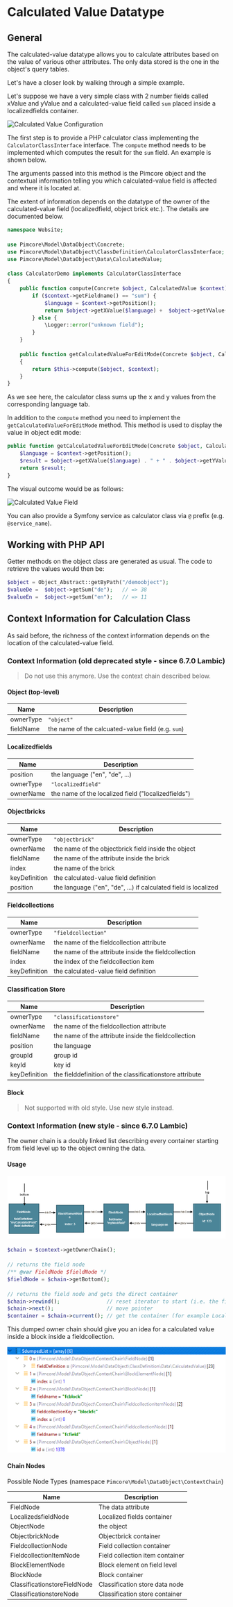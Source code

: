 # Calculated Value Datatype


## General

The calculated-value datatype allows you to calculate attributes based on the value of various other attributes. 
The only data stored is the one in the object's query tables.

Let's have a closer look by walking through a simple example.

Let's suppose we have a very simple class with 2 number fields called xValue and yValue and a calculated-value field 
called `sum` placed inside a localizedfields container.

![Calculated Value Configuration](../../../img/classes-datatypes-calculated.png)


The first step is to provide a PHP calculator class implementing the `CalculatorClassInterface` interface. The `compute` method needs to be implemented which computes the result for the `sum` field. An example is shown below.

The arguments passed into this method is the Pimcore object and the contextual information telling you which 
calculated-value field is affected and where it is located at.

The extent of information depends on the datatype of the owner of the calculated-value field 
(localizedfield, object brick etc.). The details are documented below.

```php
namespace Website;
 
use Pimcore\Model\DataObject\Concrete;
use Pimcore\Model\DataObject\ClassDefinition\CalculatorClassInterface;
use Pimcore\Model\DataObject\Data\CalculatedValue;
 
class CalculatorDemo implements CalculatorClassInterface
{
    public function compute(Concrete $object, CalculatedValue $context):string {
        if ($context->getFieldname() == "sum") {
            $language = $context->getPosition();
            return $object->getXValue($language) +  $object->getYValue($language);
        } else {
            \Logger::error("unknown field");
        }
    }

    public function getCalculatedValueForEditMode(Concrete $object, CalculatedValue $context): string
    {
        return $this->compute($object, $context);
    }
} 
```

As we see here, the calculator class sums up the x and y values from the corresponding language tab.

In addition to the `compute` method you need to implement the `getCalculatedValueForEditMode` method. This method is used to display the value in object edit mode:
```php
public function getCalculatedValueForEditMode(Concrete $object, CalculatedValue $context): string {
    $language = $context->getPosition();
    $result = $object->getXValue($language) . " + " . $object->getYValue($language) . " = " . $this->compute($object, $context);
    return $result;
}
```

The visual outcome would be as follows: 

![Calculated Value Field](../../../img/classes-datatypes-calculated-field.png)

You can also provide a Symfony service as calculator class via `@` prefix (e.g. `@service_name`).


## Working with PHP API

Getter methods on the object class are generated as usual. The code to retrieve the values would then be: 
```php
$object = Object_Abstract::getByPath("/demoobject");
$valueDe =  $object->getSum("de");   // => 38
$valueEn =  $object->getSum("en");   // => 11
```

## Context Information for Calculation Class
As said before, the richness of the context information depends on the location of the calculated-value field.

### Context Information (old deprecated style - since 6.7.0 Lambic)

> Do not use this anymore. Use the context chain described below.

#### Object (top-level)

| Name      | Description                                        |
|-----------|----------------------------------------------------|
| ownerType | `"object"`                                         |
| fieldName | the name of the calcuated-value field (e.g. `sum`) |


#### Localizedfields

| Name      | Description                                         |
|-----------|-----------------------------------------------------|
| position  | the language ("en", "de", ...)                      |
| ownerType | `"localizedfield"`                                  |
| ownerName | the name of the localized field ("localizedfields") |


#### Objectbricks

| Name          | Description                                                     |
|---------------|-----------------------------------------------------------------|
| ownerType     | `"objectbrick"`                                                 |
| ownerName     | the name of the objectbrick field inside the object             |
| fieldName     | the name of the attribute inside the brick                      |
| index         | the name of the brick                                           |
| keyDefinition | the calculated-value field definition                           |
| position      | the language ("en", "de", ...) if calculated field is localized |


#### Fieldcollections

| Name          | Description                                          |
|---------------|------------------------------------------------------|
| ownerType     | `"fieldcollection"`                                  |
| ownerName     | the name of the fieldcollection attribute            |
| fieldName     | the name of the attribute inside the fieldcollection |
| index         | the index of the fieldcollection item                |
| keyDefinition | the calculated-value field definition                |


#### Classification Store

| Name          | Description                                              |
|---------------|----------------------------------------------------------|
| ownerType     | `"classificationstore"`                                  |
| ownerName     | the name of the fieldcollection attribute                |
| fieldName     | the name of the attribute inside the fieldcollection     |
| position      | the language                                             |
| groupId       | group id                                                 |
| keyId         | key id                                                   |
| keyDefinition | the fielddefinition of the classificationstore attribute |

#### Block

> Not supported with old style. Use new style instead.

### Context Information (new style  - since 6.7.0 Lambic)

The owner chain is a doubly linked list describing every container starting from field level up to the
object owning the data.

#### Usage

![Calculated Value Configuration](../../../img/context_ownerchain.png)

```php
$chain = $context->getOwnerChain();

// returns the field node
/** @var FieldNode $fieldNode */
$fieldNode = $chain->getBottom();

// returns the field node and gets the direct container
$chain->rewind();               // reset iterator to start (i.e. the field node)
$chain->next();                 // move pointer
$container = $chain->current(); // get the container (for example LocalizedfieldNode) 
```

This dumped owner chain should give you an idea for a calculated value inside a block inside a fieldcollection.

![Dump](../../../img/contextdump.png)

#### Chain Nodes

Possible Node Types (namespace `Pimcore\Model\DataObject\ContextChain`)

| Name                         | Description                     |
|------------------------------|---------------------------------|
| FieldNode                    | The data attribute              |
| LocalizedsfieldNode          | Localized fields container      |
| ObjectNode                   | the object                      |
| ObjectbrickNode              | Objectbrick container           |
| FieldcollectionNode          | Field collection container      |
| FieldcollectionItemNode      | Field collection item container |
| BlockElementNode             | Block element on field level    |
| BlockNode                    | Block container                 |
| ClassificationstoreFieldNode | Classification store data node  |
| ClassificationstoreNode      | Classification store container  |


